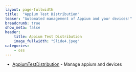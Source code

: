 ```yaml
---
layout: page-fullwidth
title:  "Appium Test Distribution"
teaser: "Automated management of Appium and your devices!"
breadcrumb: true
show_meta: false
header:
    title: Appium Test Distribution
    image_fullwidth: "Slide4.jpeg"
categories:
    - oss
---
```


* <a href="https://github.com/AppiumTestDistribution/AppiumTestDistribution" target="_blank">AppiumTestDistribution</a> - Manage appium and devices

